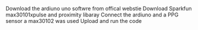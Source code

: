 Download the ardiuno uno softwre from offical webstie 
Download Sparkfun max30101xpulse and proximity libaray 
Connect the ardiuno and a PPG sensor a max30102 was used 
Upload and run the code 
